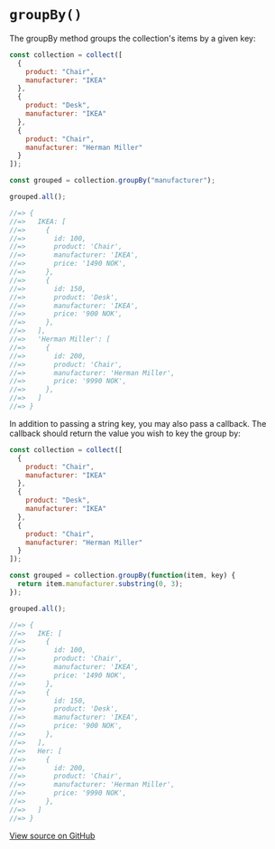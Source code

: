 # `groupBy()`

The groupBy method groups the collection's items by a given key:

```js
const collection = collect([
  {
    product: "Chair",
    manufacturer: "IKEA"
  },
  {
    product: "Desk",
    manufacturer: "IKEA"
  },
  {
    product: "Chair",
    manufacturer: "Herman Miller"
  }
]);

const grouped = collection.groupBy("manufacturer");

grouped.all();

//=> {
//=>   IKEA: [
//=>     {
//=>       id: 100,
//=>       product: 'Chair',
//=>       manufacturer: 'IKEA',
//=>       price: '1490 NOK',
//=>     },
//=>     {
//=>       id: 150,
//=>       product: 'Desk',
//=>       manufacturer: 'IKEA',
//=>       price: '900 NOK',
//=>     },
//=>   ],
//=>   'Herman Miller': [
//=>     {
//=>       id: 200,
//=>       product: 'Chair',
//=>       manufacturer: 'Herman Miller',
//=>       price: '9990 NOK',
//=>     },
//=>   ]
//=> }
```

In addition to passing a string key, you may also pass a callback. The callback should return the value you wish to key the group by:

```js
const collection = collect([
  {
    product: "Chair",
    manufacturer: "IKEA"
  },
  {
    product: "Desk",
    manufacturer: "IKEA"
  },
  {
    product: "Chair",
    manufacturer: "Herman Miller"
  }
]);

const grouped = collection.groupBy(function(item, key) {
  return item.manufacturer.substring(0, 3);
});

grouped.all();

//=> {
//=>   IKE: [
//=>     {
//=>       id: 100,
//=>       product: 'Chair',
//=>       manufacturer: 'IKEA',
//=>       price: '1490 NOK',
//=>     },
//=>     {
//=>       id: 150,
//=>       product: 'Desk',
//=>       manufacturer: 'IKEA',
//=>       price: '900 NOK',
//=>     },
//=>   ],
//=>   Her: [
//=>     {
//=>       id: 200,
//=>       product: 'Chair',
//=>       manufacturer: 'Herman Miller',
//=>       price: '9990 NOK',
//=>     },
//=>   ]
//=> }
```




[View source on GitHub](https://github.com/ecrmnn/collect.js/blob/master/src/methods/groupBy.js)